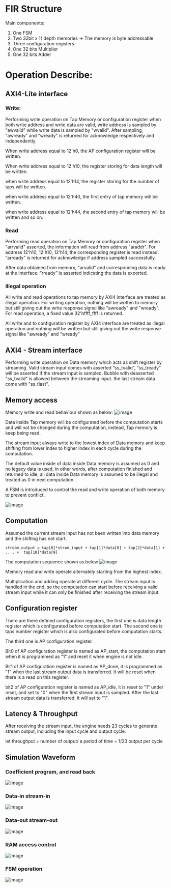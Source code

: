 # FIR Structure

Main components:
1. One FSM
2. Two 32bit x 11 depth memories
    -> The memory is byte addressable
3. Three configuration registers
4. One 32 bits Multiplier
5. One 32 bits Adder


# Operation Describe:

## AXI4-Lite interface
### Write:
Performing write operation on Tap Memory or configuration register when both write address and write data are valid, write address is sampled by "awvalid" while write data is sampled by "wvalid". After sampling, "awready" and "wready" is returned for acknowledge respectively and independently. 

When write address equal to 12'h0, the AP configuration register will be written.

When write address equal to 12'h10, the register storing for data length will be written.

when write address equal to 12'h14, the register storing for the number of taps will be written.

when write address equal to 12'h40, the first entry of tap memory will be written.

when write address equal to 12'h44, the second entry of tap memory will be written and so on.


### Read
Performing read operation on Tap Memory or configuration register when "arrvalid" asserted, the information will read from address "araddr". For address 12'h10, 12'h10, 12'h14, the corresponding register is read instead. “arready” is returned for acknowledge if address sampled successfully. 

After data obtained from memory, "arvalid" and corresponding data is ready at the interface. “rready” is asserted indicating the data is exported.


### Illegal operation
All write and read operations to tap memory by AXI4 interface are treated as illegal operation. For writing operation, nothing will be written to memory but still giving out the write response signal like "awready" and "wready". For read operation, a fixed value 32'hffff_ffff is returned.

All write and to configuration register by AXI4 interface are treated as illegal operation and nothing will be written but still giving out the write response signal like "awready" and "wready"


## AXI4 - Stream interface
Performing write operation on Data memory which acts as shift register by streaming. Valid stream input comes with asserted “ss_tvalid”, “ss_tready” will be asserted if the stream input is sampled. Bubble with deasserted "ss_tvalid" is allowed between the streaming input. the last stream data come with "ss_tlast".

## Memory access
Memory write and read behaviour shown as below:
![image](https://hackmd.io/_uploads/HkMEsuznyl.png)

Data inside Tap memory will be configurated before the computation starts and will not be changed during the computation, instead, Tap memory is keep being read.

The stream input always write to the lowest index of Data memory and keep shifting from lower index to higher index in each cycle during the computation.

The default value inside of data inside Data memory is assumed as 0 and no legacy data is used, in other words, after computation finished and returned to idle, all data inside Data memory is assumed to be illegal and treated as 0 in next computation.

A FSM is introduced to control the read and write operation of both memory to prevent conflict.

![image](https://hackmd.io/_uploads/Hk7g2tG2Jx.png)

## Computation
Assumed the current stream input has not been written into data memory and the shifting has not start.
```
stream_output = tap[0]*stram_input + tap[1]*data[0] + tap[2]*data[1] + .... +  tap[10]*data[9]
```

The computation sequence shown as below
![image](https://hackmd.io/_uploads/H1PoyYznye.png)

Memory read and write operate alternately starting from the highest index. 

Multiplication and adding operate at different cycle. The stream input is handled in the end, so the computation can start before receiving a valid stream input while it can only be finished after receiving the stream input.

## Configuration register

There are there defined configuration registers, the first one is data length register which is configurated before computation start. The second one is taps number register which is also configurated before computation starts.

The third one is AP configuration register.

Bit0 of AP configuration register is named as AP_start, the computation start when it is programmed as "1" and reset it when engine is not idle.

Bit1 of AP configuration register is named as AP_done, it is programmed as "1" when the last stream output data is transferred. It will be reset when there is a read on this register.

bit2 of AP configuration register is named as AP_idle, it is reset to "1" under reset, and set to "0" when the first stream input is sampled. After the last stream output data is transferred, it will set to "1".


## Latency & Throughput 
After receiving the stream input, the engine needs 23 cycles to generate stream output, including the input cycle and output cycle.

let throughput = number of output/ a period of time = 1/23 output per cycle

## Simulation Waveform
### Coefficient program, and read back
![image](https://hackmd.io/_uploads/r1NP0KGhkl.png)

### Data-in stream-in
![image](https://hackmd.io/_uploads/H122CYz2yx.png)

### Data-out stream-out 
![image](https://hackmd.io/_uploads/rkSgkqM2ke.png)

### RAM access control
![image](https://hackmd.io/_uploads/BJM7-cfn1e.png)

### FSM operation
![image](https://hackmd.io/_uploads/B1mJW5M2kg.png)

